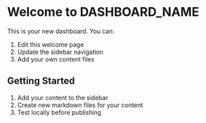 # Welcome to DASHBOARD_NAME

This is your new dashboard. You can:

1. Edit this welcome page
2. Update the sidebar navigation
3. Add your own content files

## Getting Started

1. Add your content to the sidebar
2. Create new markdown files for your content
3. Test locally before publishing
